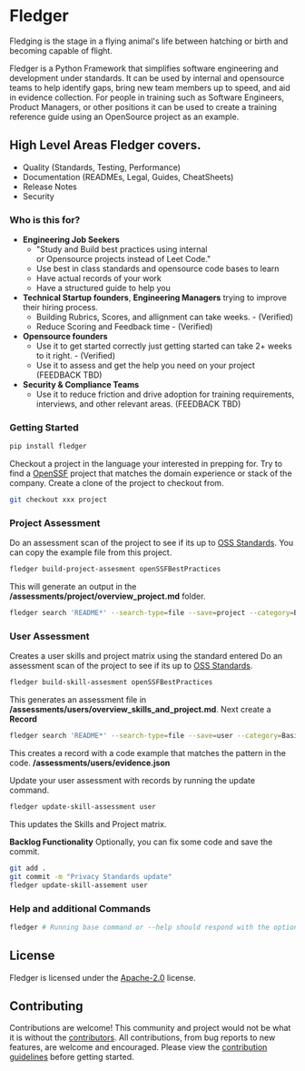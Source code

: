 # Fledger
Fledging is the stage in a flying animal's life between hatching or birth and becoming capable of flight.

Fledger is a Python Framework that simplifies software engineering and development under standards. It can be used by internal and opensource teams to help identify gaps, bring new team members up to speed, and aid in evidence collection. For people in training such as Software Engineers, Product Managers, or other positions it can be used to create a training reference guide using an OpenSource project as an example.



## High Level Areas Fledger covers.
- Quality (Standards, Testing, Performance)
- Documentation (READMEs, Legal, Guides, CheatSheets)
- Release Notes
- Security

### Who is this for?

- **Engineering Job Seekers**
  - "Study and Build best practices using internal or Opensource projects instead of Leet Code."
  - Use best in class standards and opensource code bases to learn
  - Have actual records of your work
  - Have a structured guide to help you
- **Technical Startup founders**, **Engineering Managers** trying to improve their hiring process.
  - Building Rubrics, Scores, and allignment can take weeks. - (Verified)
  - Reduce Scoring and Feedback time - (Verified)
- **Opensource founders**
  - Use it to get started correctly just getting started can take 2+ weeks to it right. - (Verified)
  - Use it to assess and get the help you need on your project (FEEDBACK TBD)
- **Security & Compliance Teams**
  - Use it to reduce friction and drive adoption for training requirements, interviews, and other relevant areas. (FEEDBACK TBD)


### Getting Started

```sh
pip install fledger
```

Checkout a project in the language your interested in prepping for. Try to find a [OpenSSF](https://www.bestpractices.dev/en/projects) project that matches the domain experience or stack of the company. Create a clone of the project to checkout from.
```sh
git checkout xxx project
```

### Project Assessment
Do an assessment scan of the project to see if its up to [OSS Standards](https://www.bestpractices.dev/en/criteria/0?details=true&rationale=true). You can copy the example file from this project.
```sh
fledger build-project-assesment openSSFBestPractices
```

This will generate an output in the **/assessments/project/overview_project.md** folder.

```sh
fledger search 'README*' --search-type=file --save=project --category=Basics --subcategory=Documentation
```
### User Assessment
Creates a user skills and project matrix using the standard entered
Do an assessment scan of the project to see if its up to [OSS Standards](https://www.bestpractices.dev/en/criteria/0?details=true&rationale=true).
```sh
fledger build-skill-assesment openSSFBestPractices
```

This generates an assessment file in **/assessments/users/overview_skills_and_project.md**.
Next create a **Record**
```sh
fledger search 'README*' --search-type=file --save=user --category=Basics --subcategory=Documentation
```
This creates a record with a code example that matches the pattern in the code. **/assessments/users/evidence.json**

Update your user assessment with records by running the update command.
```sh
fledger update-skill-assessment user
```

This updates the Skills and Project matrix.

**Backlog Functionality**
Optionally, you can fix some code and save the commit.
```sh
git add .
git commit -m "Privacy Standards update"
fledger update-skill-assement user
```

### Help and additional Commands

```sh
fledger # Running base command or --help should respond with the optional fledger commands.
```

## License

Fledger is licensed under the [Apache-2.0](https://opensource.org/licenses/APACHE-2.0) license.

## Contributing

Contributions are welcome! This community and project would not be what it is without the [contributors](https://github.com/jasonburt/fledger/graphs/contributors). All contributions, from bug reports to new features, are welcome and encouraged. Please view the [contribution guidelines](/CONTRIBUTING.md) before getting started.

